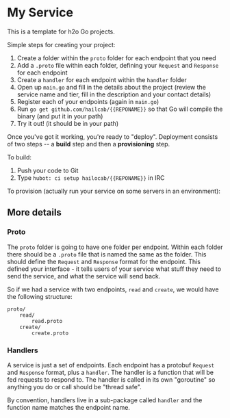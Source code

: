 # My Service

This is a template for h2o Go projects.

Simple steps for creating your project:

  1. Create a folder within the `proto` folder for each endpoint that you need
  2. Add a `.proto` file within each folder, defining your `Request` and
     `Response` for each endpoint
  3. Create a `handler` for each endpoint within the `handler` folder
  4. Open up `main.go` and fill in the details about the project (review the
     service name and tier, fill in the description and your contact details)
  5. Register each of your endpoints (again in `main.go`)
  6. Run `go get github.com/hailcab/{{REPONAME}}` so that Go will compile
     the binary (and put it in your path)
  7. Try it out! (it should be in your path)

Once you've got it working, you're ready to "deploy". Deployment consists
of two steps -- a **build** step and then a **provisioning** step.

To build:

  1. Push your code to Git
  2. Type `hubot: ci setup hailocab/{{REPONAME}}` in IRC

To provision (actually run your service on some servers in an environment):




## More details

### Proto

The `proto` folder is going to have one folder per endpoint. Within each folder
there should be a `.proto` file that is named the same as the folder. This
should define the `Request` and `Response` format for the endpoint. This
defined your interface - it tells users of your service what stuff they need
to send the service, and what the service will send back.

So if we had a service with two endpoints, `read` and `create`, we would have
the following structure:

	proto/
		read/
			read.proto
		create/
			create.proto

### Handlers

A service is just a set of endpoints. Each endpoint has a protobuf `Request`
and `Response` format, plus a `handler`. The handler is a function that will
be fed requests to respond to. The handler is called in its own "goroutine"
so anything you do or call should be "thread safe".

By convention, handlers live in a sub-package called `handler` and the
function name matches the endpoint name.


